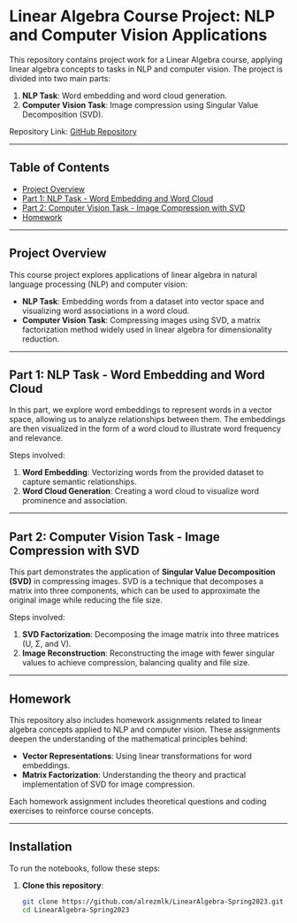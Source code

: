 # Linear Algebra Course Project: NLP and Computer Vision Applications

This repository contains project work for a Linear Algebra course, applying linear algebra concepts to tasks in NLP and computer vision. The project is divided into two main parts:
1. **NLP Task**: Word embedding and word cloud generation.
2. **Computer Vision Task**: Image compression using Singular Value Decomposition (SVD).

Repository Link: [GitHub Repository](https://github.com/alrezmlk/LinearAlgebra-Spring2023)

---

## Table of Contents
- [Project Overview](#project-overview)
- [Part 1: NLP Task - Word Embedding and Word Cloud](#part-1-nlp-task---word-embedding-and-word-cloud)
- [Part 2: Computer Vision Task - Image Compression with SVD](#part-2-computer-vision-task---image-compression-with-svd)
- [Homework](#homework)


---

## Project Overview

This course project explores applications of linear algebra in natural language processing (NLP) and computer vision:
- **NLP Task**: Embedding words from a dataset into vector space and visualizing word associations in a word cloud.
- **Computer Vision Task**: Compressing images using SVD, a matrix factorization method widely used in linear algebra for dimensionality reduction.

---

## Part 1: NLP Task - Word Embedding and Word Cloud

In this part, we explore word embeddings to represent words in a vector space, allowing us to analyze relationships between them. The embeddings are then visualized in the form of a word cloud to illustrate word frequency and relevance.

Steps involved:
1. **Word Embedding**: Vectorizing words from the provided dataset to capture semantic relationships.
2. **Word Cloud Generation**: Creating a word cloud to visualize word prominence and association.

---

## Part 2: Computer Vision Task - Image Compression with SVD

This part demonstrates the application of **Singular Value Decomposition (SVD)** in compressing images. SVD is a technique that decomposes a matrix into three components, which can be used to approximate the original image while reducing the file size.

Steps involved:
1. **SVD Factorization**: Decomposing the image matrix into three matrices (U, Σ, and V).
2. **Image Reconstruction**: Reconstructing the image with fewer singular values to achieve compression, balancing quality and file size.

---

## Homework

This repository also includes homework assignments related to linear algebra concepts applied to NLP and computer vision. These assignments deepen the understanding of the mathematical principles behind:
- **Vector Representations**: Using linear transformations for word embeddings.
- **Matrix Factorization**: Understanding the theory and practical implementation of SVD for image compression.

Each homework assignment includes theoretical questions and coding exercises to reinforce course concepts.

---

## Installation

To run the notebooks, follow these steps:

1. **Clone this repository**:
   ```bash
   git clone https://github.com/alrezmlk/LinearAlgebra-Spring2023.git
   cd LinearAlgebra-Spring2023
